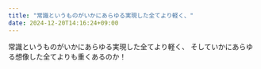 ```yaml
---
title: "常識というものがいかにあらゆる実現した全てより軽く、"
date: 2024-12-20T14:16:24+09:00
---
```

常識というものがいかにあらゆる実現した全てより軽く、
そしていかにあらゆる想像した全てよりも重くあるのか！
